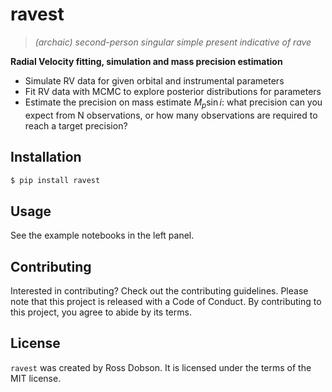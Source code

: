 # ravest
> _(archaic) second-person singular simple present indicative of rave_

**Radial Velocity fitting, simulation and mass precision estimation**
- Simulate RV data for given orbital and instrumental parameters
- Fit RV data with MCMC to explore posterior distributions for parameters
- Estimate the precision on mass estimate $M_p\sin{i}$: what precision can you expect from N observations, or how many observations are required to reach a target precision?


## Installation

```bash
$ pip install ravest
```

## Usage

See the example notebooks in the left panel.

## Contributing

Interested in contributing? Check out the contributing guidelines. Please note that this project is released with a Code of Conduct. By contributing to this project, you agree to abide by its terms.

## License

`ravest` was created by Ross Dobson. It is licensed under the terms of the MIT license.
